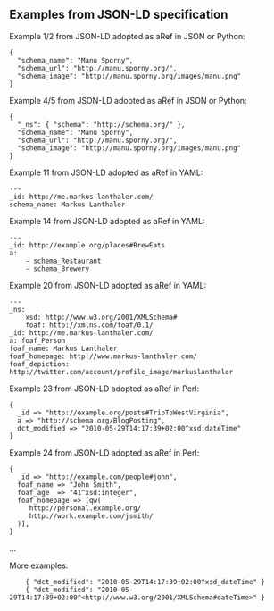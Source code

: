 ## Examples from JSON-LD specification

Example 1/2 from JSON-LD adopted as aRef in JSON or Python:

    {
      "schema_name": "Manu Sporny",
      "schema_url": "http://manu.sporny.org/",
      "schema_image": "http://manu.sporny.org/images/manu.png"
    }

Example 4/5 from JSON-LD adopted as aRef in JSON or Python:

    {
      "_ns": { "schema": "http://schema.org/" },
      "schema_name": "Manu Sporny",
      "schema_url": "http://manu.sporny.org/",
      "schema_image": "http://manu.sporny.org/images/manu.png"
    }

Example 11 from JSON-LD adopted as aRef in YAML:

    ---
    _id: http://me.markus-lanthaler.com/
    schema_name: Markus Lanthaler

Example 14 from JSON-LD adopted as aRef in YAML:

    ---
    _id: http://example.org/places#BrewEats
    a: 
        - schema_Restaurant
        - schema_Brewery

Example 20 from JSON-LD adopted as aRef in YAML:

    ---
    _ns:
        xsd: http://www.w3.org/2001/XMLSchema#
        foaf: http://xmlns.com/foaf/0.1/
    _id: http://me.markus-lanthaler.com/
    a: foaf_Person
    foaf_name: Markus Lanthaler
    foaf_homepage: http://www.markus-lanthaler.com/
    foaf_depiction: http://twitter.com/account/profile_image/markuslanthaler

Example 23 from JSON-LD adopted as aRef in Perl:

    {
      _id => "http://example.org/posts#TripToWestVirginia",
      a => "http://schema.org/BlogPosting",
      dct_modified => "2010-05-29T14:17:39+02:00^xsd:dateTime"
    }

Example 24 from JSON-LD adopted as aRef in Perl:

    {
      _id => "http://example.com/people#john",
      foaf_name => "John Smith",
      foaf_age  => "41^xsd:integer",
      foaf_homepage => [qw(
         http://personal.example.org/
         http://work.example.com/jsmith/
      )],
    }

...

More examples:

        { "dct_modified": "2010-05-29T14:17:39+02:00^xsd_dateTime" }
        { "dct_modified": "2010-05-29T14:17:39+02:00^<http://www.w3.org/2001/XMLSchema#dateTime>" }


